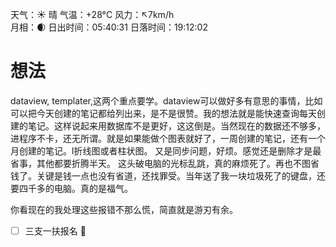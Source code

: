 天气：☀️   晴 气温：+28°C 风力：↖7km/h  
月相：🌒 日出时间：05:40:31 日落时间：19:12:02

#  想法
dataview,  templater,这两个重点要学。dataview可以做好多有意思的事情，比如可以把今天创建的笔记都给列出来，是不是很赞。我的想法就是能快速查询每天创建的笔记。这样说起来用数据库不是更好，这这倒是。当然现在的数据还不够多，进程序不卡，还无所谓。就是如果能做个图表就好了，一周创建的笔记，还有一个月创建的笔记。l折线图或者柱状图。
又是同步问题，好烦。感觉还是删除才是最省事，其他都要折腾半天。
这头破电脑的光标乱跳，真的麻烦死了。再也不图省钱了。关键是钱一点也没有省道，还找罪受。当年送了我一块垃圾死了的键盘，还要四千多的电脑。真的是福气。

你看现在的我处理这些报错不那么慌，简直就是游刃有余。


- [ ] 三支一扶报名 🔺
